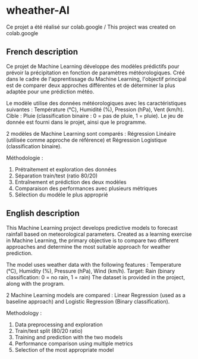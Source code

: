 # wheather-AI
Ce projet a été réalisé sur colab.google / This project was created on colab.google

## French description
Ce projet de Machine Learning développe des modèles prédictifs pour prévoir la précipitation en fonction de paramètres météorologiques. Créé dans le cadre de l'apprentissage du Machine Learning, l'objectif principal est de comparer deux approches différentes et de déterminer la plus adaptée pour une prédiction météo.  

Le modèle utilise des données météorologiques avec les caractéristiques suivantes : Température (°C), Humidité (%), Pression (hPa), Vent (km/h). Cible : Pluie (classification binaire : 0 = pas de pluie, 1 = pluie).
Le jeu de donnée est fourni dans le projet, ainsi que le programme.

2 modèles de Machine Learning sont comparés : Régression Linéaire (utilisée comme approche de référence) et Régression Logistique (classification binaire).

Méthodologie :
1. Prétraitement et exploration des données
2. Séparation train/test (ratio 80/20)
3. Entraînement et prédiction des deux modèles 
4. Comparaison des performances avec plusieurs métriques
5. Sélection du modèle le plus approprié


## English description
This Machine Learning project develops predictive models to forecast rainfall based on meteorological parameters. Created as a learning exercise in Machine Learning, the primary objective is to compare two different approaches and determine the most suitable approach for weather prediction.

The model uses weather data with the following features : Temperature (°C), Humidity (%), Pressure (hPa), Wind (km/h). Target: Rain (binary classification: 0 = no rain, 1 = rain)
The dataset is provided in the project, along with the program.

2 Machine Learning models are compared : Linear Regression (used as a baseline approach) and Logistic Regression (Binary classification).

Methodology :
1. Data preprocessing and exploration
2. Train/test split (80/20 ratio)
3. Training and prediction with the two models
4. Performance comparison using multiple metrics
5. Selection of the most appropriate model

